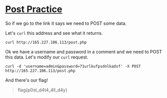 # [Post Practice](https://ctflearn.com/problems/114)

So if we go to the link it says we need to POST some data.

Let's `curl` this address and see what it returns.

`curl http://165.227.106.113/post.php`

Ok we have a username and password in a comment and we need to POST this data. Let's 
modify our `curl` request.

`curl -d 'username=admin&password=71urlkufpsdnlkadsf' -X POST http://165.227.106.113/post.php`

And there's our flag!

> flag{p0st_d4t4_4ll_d4y}
